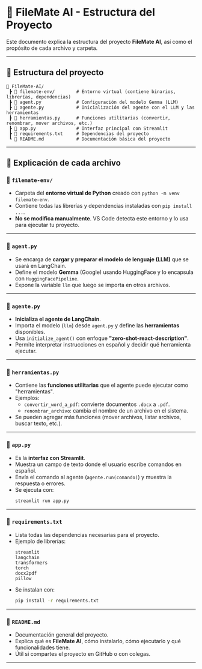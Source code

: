 # 📂 FileMate AI - Estructura del Proyecto

Este documento explica la estructura del proyecto **FileMate AI**, así como el propósito de cada archivo y carpeta.

---

## 📂 Estructura del proyecto

```
📂 FileMate-AI/
 ┣ 📂 filemate-env/        # Entorno virtual (contiene binarios, librerías, dependencias)
 ┣ 📜 agent.py             # Configuración del modelo Gemma (LLM)
 ┣ 📜 agente.py            # Inicialización del agente con el LLM y las herramientas
 ┣ 📜 herramientas.py      # Funciones utilitarias (convertir, renombrar, mover archivos, etc.)
 ┣ 📜 app.py               # Interfaz principal con Streamlit
 ┣ 📜 requirements.txt     # Dependencias del proyecto
 ┗ 📜 README.md            # Documentación básica del proyecto
```

---

## 📄 Explicación de cada archivo

### 📂 `filemate-env/`
- Carpeta del **entorno virtual de Python** creado con `python -m venv filemate-env`.
- Contiene todas las librerías y dependencias instaladas con `pip install ...`.
- **No se modifica manualmente**. VS Code detecta este entorno y lo usa para ejecutar tu proyecto.  

---

### 📜 `agent.py`
- Se encarga de **cargar y preparar el modelo de lenguaje (LLM)** que se usará en LangChain.
- Define el modelo **Gemma** (Google) usando HuggingFace y lo encapsula con `HuggingFacePipeline`.
- Expone la variable `llm` que luego se importa en otros archivos.

---

### 📜 `agente.py`
- **Inicializa el agente de LangChain**.
- Importa el modelo (`llm`) desde `agent.py` y define las **herramientas** disponibles.
- Usa `initialize_agent()` con enfoque **"zero-shot-react-description"**.
- Permite interpretar instrucciones en español y decidir qué herramienta ejecutar.

---

### 📜 `herramientas.py`
- Contiene las **funciones utilitarias** que el agente puede ejecutar como "herramientas".
- Ejemplos:
  - `convertir_word_a_pdf`: convierte documentos `.docx` a `.pdf`.
  - `renombrar_archivo`: cambia el nombre de un archivo en el sistema.
- Se pueden agregar más funciones (mover archivos, listar archivos, buscar texto, etc.).

---

### 📜 `app.py`
- Es la **interfaz con Streamlit**.
- Muestra un campo de texto donde el usuario escribe comandos en español.
- Envía el comando al agente (`agente.run(comando)`) y muestra la respuesta o errores.
- Se ejecuta con:
  ```bash
  streamlit run app.py
  ```

---

### 📜 `requirements.txt`
- Lista todas las dependencias necesarias para el proyecto.
- Ejemplo de librerías:
  ```
  streamlit
  langchain
  transformers
  torch
  docx2pdf
  pillow
  ```
- Se instalan con:
  ```bash
  pip install -r requirements.txt
  ```

---

### 📜 `README.md`
- Documentación general del proyecto.
- Explica qué es **FileMate AI**, cómo instalarlo, cómo ejecutarlo y qué funcionalidades tiene.
- Útil si compartes el proyecto en GitHub o con colegas.

---
